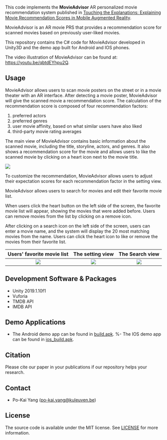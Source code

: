 This code implements the **MovieAdvisor** AR personalized movie recommendation system published in [Touching the Explanations: Explaining Movie Recommendation Scores in Mobile Augmented Reality]().

MovieAdvisor is an AR movie PRS that provides a recommendation score for scanned movies based on previously user-liked movies.

This repository contains the C# code for MovieAdvisor developed in Unity3D and the demo app built for Android and IOS phones.

The video illustration of MovieAdvisor can be found at: https://youtu.be/qbtdEYhpu2Q.

## Usage

MovieAdvisor allows users to scan movie posters on the street or in a movie theater with an AR interface. After detecting a movie poster, MovieAdvisor will give the scanned movie a recommendation score. The calculation of the recommendation score is composed of four recommendation factors:
1. preferred actors
2. preferred genres
3. user movie affinity, based on what similar users have also liked
4. third-party movie rating averages

The main view of MovieAdvisor contains basic information about the scanned movie, including the title, storyline, actors, and genres.
It also shows a recommendation score for the movie and allows users to like the scanned movie by clicking on a heart icon next to the movie title.

![](https://i.imgur.com/ruvBQH1.png)

To customize the recommendation, MovieAdvisor allows users to adjust their expectation scores for each recommendation factor in the setting view.

MovieAdvisor allows users to search for movies and edit their favorite movie list.

When users click the heart button on the left side of the screen, the favorite movie list will appear, showing the movies that were added before. Users can remove movies from the list by clicking on a remove icon.

After clicking on a search icon on the left side of the screen, users can enter a movie name, and the system will display the 20 most matching movies from the name. Users can click the heart icon to like or remove the movies from their favorite list.


Users' favorite movie list | The setting view | The Search view
:------------------:|:------------------:|:------------------:|
![](https://i.imgur.com/VdE8GdM.png)|![](https://i.imgur.com/V62r4w2.png)|![](https://i.imgur.com/p5DkJAx.png)

## Development Software & Packages

- Unity 2019.1.10f1
- Vuforia
- TMDB API
- IMDB API

## Demo Applications

- The Android demo app can be found in [build.apk](/RecSys/App/).
%- The IOS demo app can be found in [ios_build.apk](/RecSys/App/).

## Citation
Please cite our paper in your publications if our repository helps your research.

## Contact
- Po-Kai Yang (po-kai.yang@kuleuven.be)

## License
The source code is available under the MIT license.
See [LICENSE](/LICENSE) for more information.
